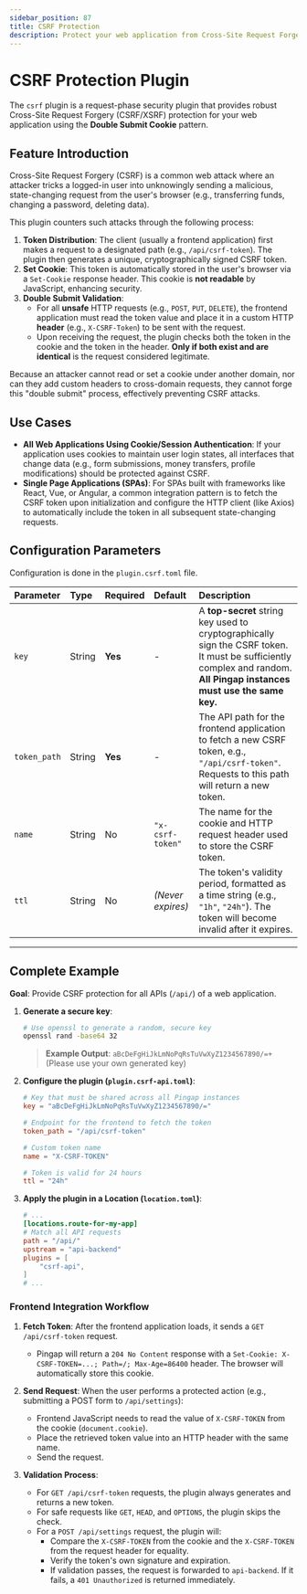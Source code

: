 ```yaml
---
sidebar_position: 87
title: CSRF Protection
description: Protect your web application from Cross-Site Request Forgery (CSRF) attacks by implementing the "Double Submit Cookie" pattern, ensuring all state-changing requests originate from legitimate users.
---
```


# CSRF Protection Plugin

The `csrf` plugin is a request-phase security plugin that provides robust Cross-Site Request Forgery (CSRF/XSRF) protection for your web application using the **Double Submit Cookie** pattern.

## Feature Introduction

Cross-Site Request Forgery (CSRF) is a common web attack where an attacker tricks a logged-in user into unknowingly sending a malicious, state-changing request from the user's browser (e.g., transferring funds, changing a password, deleting data).

This plugin counters such attacks through the following process:
1.  **Token Distribution**: The client (usually a frontend application) first makes a request to a designated path (e.g., `/api/csrf-token`). The plugin then generates a unique, cryptographically signed CSRF token.
2.  **Set Cookie**: This token is automatically stored in the user's browser via a `Set-Cookie` response header. This cookie is **not readable** by JavaScript, enhancing security.
3.  **Double Submit Validation**:
    * For all **unsafe** HTTP requests (e.g., `POST`, `PUT`, `DELETE`), the frontend application must read the token value and place it in a custom HTTP **header** (e.g., `X-CSRF-Token`) to be sent with the request.
    * Upon receiving the request, the plugin checks both the token in the cookie and the token in the header. **Only if both exist and are identical** is the request considered legitimate.

Because an attacker cannot read or set a cookie under another domain, nor can they add custom headers to cross-domain requests, they cannot forge this "double submit" process, effectively preventing CSRF attacks.

## Use Cases

* **All Web Applications Using Cookie/Session Authentication**: If your application uses cookies to maintain user login states, all interfaces that change data (e.g., form submissions, money transfers, profile modifications) should be protected against CSRF.
* **Single Page Applications (SPAs)**: For SPAs built with frameworks like React, Vue, or Angular, a common integration pattern is to fetch the CSRF token upon initialization and configure the HTTP client (like Axios) to automatically include the token in all subsequent state-changing requests.

## Configuration Parameters

Configuration is done in the `plugin.csrf.toml` file.

| Parameter    | Type   | Required | Default           | Description                                                                                                                                                            |
| :----------- | :----- | :------- | :---------------- | :--------------------------------------------------------------------------------------------------------------------------------------------------------------------- |
| `key`        | String | **Yes**  | -                 | A **top-secret** string key used to cryptographically sign the CSRF token. It must be sufficiently complex and random. **All Pingap instances must use the same key.** |
| `token_path` | String | **Yes**  | -                 | The API path for the frontend application to fetch a new CSRF token, e.g., `"/api/csrf-token"`. Requests to this path will return a new token.                         |
| `name`       | String | No       | `"x-csrf-token"`  | The name for the cookie and HTTP request header used to store the CSRF token.                                                                                          |
| `ttl`        | String | No       | *(Never expires)* | The token's validity period, formatted as a time string (e.g., `"1h"`, `"24h"`). The token will become invalid after it expires.                                       |

---

## Complete Example

**Goal**: Provide CSRF protection for all APIs (`/api/`) of a web application.

1.  **Generate a secure key**:
    ```bash
    # Use openssl to generate a random, secure key
    openssl rand -base64 32
    ```
    > **Example Output**: `aBcDeFgHiJkLmNoPqRsTuVwXyZ1234567890/=+` (Please use your own generated key)

2.  **Configure the plugin (`plugin.csrf-api.toml`)**:
    ```toml
    # Key that must be shared across all Pingap instances
    key = "aBcDeFgHiJkLmNoPqRsTuVwXyZ1234567890/="
    
    # Endpoint for the frontend to fetch the token
    token_path = "/api/csrf-token"
    
    # Custom token name
    name = "X-CSRF-TOKEN"
    
    # Token is valid for 24 hours
    ttl = "24h"
    ```

3.  **Apply the plugin in a Location (`location.toml`)**:
    ```toml
    # ...
    [locations.route-for-my-app]
    # Match all API requests
    path = "/api/"
    upstream = "api-backend"
    plugins = [
        "csrf-api",
    ]
    # ...
    ```

### Frontend Integration Workflow

1.  **Fetch Token**: After the frontend application loads, it sends a `GET /api/csrf-token` request.
    * Pingap will return a `204 No Content` response with a `Set-Cookie: X-CSRF-TOKEN=...; Path=/; Max-Age=86400` header. The browser will automatically store this cookie.

2.  **Send Request**: When the user performs a protected action (e.g., submitting a POST form to `/api/settings`):
    * Frontend JavaScript needs to read the value of `X-CSRF-TOKEN` from the cookie (`document.cookie`).
    * Place the retrieved token value into an HTTP header with the same name.
    * Send the request.

3.  **Validation Process**:
    * For `GET /api/csrf-token` requests, the plugin always generates and returns a new token.
    * For safe requests like `GET`, `HEAD`, and `OPTIONS`, the plugin skips the check.
    * For a `POST /api/settings` request, the plugin will:
        * Compare the `X-CSRF-TOKEN` from the cookie and the `X-CSRF-TOKEN` from the request header for equality.
        * Verify the token's own signature and expiration.
        * If validation passes, the request is forwarded to `api-backend`. If it fails, a `401 Unauthorized` is returned immediately.